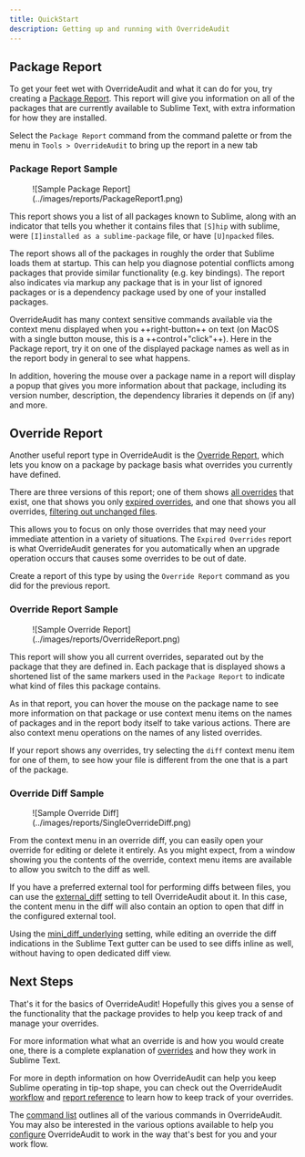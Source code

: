 ```yaml
---
title: QuickStart
description: Getting up and running with OverrideAudit
---
```



## Package Report

To get your feet wet with OverrideAudit and what it can do for you, try
creating a [Package Report](../reports/package.md). This report will give you
information on all of the packages that are currently available to Sublime
Text, with extra information for how they are installed.

Select the `Package Report` command from the command palette or from the menu in
`Tools > OverrideAudit` to bring up the report in a new tab

### Package Report Sample

<div class="grid" markdown>
  <figure markdown="span">
    ![Sample Package Report](../images/reports/PackageReport1.png)
  </figure>
</div>

This report shows you a list of all packages known to Sublime, along with an
indicator that tells you whether it contains files that `[S]hip` with sublime,
were `[I]installed as a sublime-package` file, or have `[U]npacked` files.

The report shows all of the packages in roughly the order that Sublime loads
them at startup. This can help you diagnose potential conflicts among packages
that provide similar functionality (e.g. key bindings). The report also
indicates via markup any package that is in your list of ignored packages or is
a dependency package used by one of your installed packages.

OverrideAudit has many context sensitive commands available via the context
menu displayed when you ++right-button++ on text (on MacOS with a single button
mouse, this is a ++control+"click"++). Here in the Package report, try it on
one of the displayed package names as well as in the report body in general to
see what happens.

In addition, hovering the mouse over a package name in a report will display a
popup that gives you more information about that package, including its version
number, description, the dependency libraries it depends on (if any) and more.


## Override Report

Another useful report type in OverrideAudit is the
[Override Report](../reports/override.md), which lets you know on a package by
package basis what overrides you currently have defined.

There are three versions of this report; one of them shows
[all overrides](commands.md#override-report) that exist, one that shows you only
[expired overrides](commands.md#override-report-only-expired), and one that
shows you all overrides,
[filtering out unchanged files](commands.md#override-report-exclude-unchanged).

This allows you to focus on only those overrides that may need your immediate
attention in a variety of situations. The `Expired Overrides` report is what
OverrideAudit generates for you automatically when an upgrade operation occurs
that causes some overrides to be out of date.

Create a report of this type by using the `Override Report` command as you did
for the previous report.


### Override Report Sample

<div class="grid" markdown>
  <figure markdown="span">
    ![Sample Override Report](../images/reports/OverrideReport.png)
  </figure>
</div>

This report will show you all current overrides, separated out by the package
that they are defined in. Each package that is displayed shows a shortened list
of the same markers used in the `Package Report` to indicate what kind of files
this package contains.

As in that report, you can hover the mouse on the package name to see more
information on that package or use context menu items on the names of packages
and in the report body itself to take various actions. There are also context
menu operations on the names of any listed overrides.

If your report shows any overrides, try selecting the `diff` context menu item
for one of them, to see how your file is different from the one that is a part
of the package.


### Override Diff Sample

<div class="grid" markdown>
  <figure markdown="span">
    ![Sample Override Diff](../images/reports/SingleOverrideDiff.png)
  </figure>
</div>

From the context menu in an override diff, you can easily open your override
for editing or delete it entirely. As you might expect, from a window showing
you the contents of the override, context menu items are available to allow you
switch to the diff as well.

If you have a preferred external tool for performing diffs between files, you
can use the [external_diff](../config/settings.md#external_diff) setting to
tell OverrideAudit about it. In this case, the content menu in the diff will
also contain an option to open that diff in the configured external tool.

Using the [mini_diff_underlying](../config/settings.md#mini_diff_underlying)
setting, while editing an override the diff indications in the Sublime Text
gutter can be used to see diffs inline as well, without having to open
dedicated diff view.


## Next Steps

That's it for the basics of OverrideAudit! Hopefully this gives you a sense of
the functionality that the package provides to help you keep track of and
manage your overrides.

For more information what what an override is and how you would create one,
there is a complete explanation of [overrides](../terminology/overrides.md) and
how they work in Sublime Text.

For more in depth information on how OverrideAudit can help you keep Sublime
operating in tip-top shape, you can check out the OverrideAudit
[workflow](workflow.md) and [report reference](../reports/index.md) to learn
how to keep track of your overrides.

The [command list](commands.md) outlines all of the various commands in
OverrideAudit. You may also be interested in the various options available to
help you [configure](../config/settings.md) OverrideAudit to work in the way
that's best for you and your work flow.
